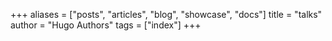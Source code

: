 +++
aliases = ["posts", "articles", "blog", "showcase", "docs"]
title = "talks"
author = "Hugo Authors"
tags = ["index"]
+++
